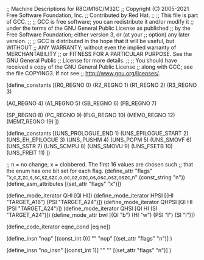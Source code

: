 ;; Machine Descriptions for R8C/M16C/M32C
;; Copyright (C) 2005-2021 Free Software Foundation, Inc.
;; Contributed by Red Hat.
;;
;; This file is part of GCC.
;;
;; GCC is free software; you can redistribute it and/or modify it
;; under the terms of the GNU General Public License as published
;; by the Free Software Foundation; either version 3, or (at your
;; option) any later version.
;;
;; GCC is distributed in the hope that it will be useful, but WITHOUT
;; ANY WARRANTY; without even the implied warranty of MERCHANTABILITY
;; or FITNESS FOR A PARTICULAR PURPOSE.  See the GNU General Public
;; License for more details.
;;
;; You should have received a copy of the GNU General Public License
;; along with GCC; see the file COPYING3.  If not see
;; <http://www.gnu.org/licenses/>.

(define_constants
  [(R0_REGNO 0)
   (R2_REGNO 1)
   (R1_REGNO 2)
   (R3_REGNO 3)

   (A0_REGNO 4)
   (A1_REGNO 5)
   (SB_REGNO 6)
   (FB_REGNO 7)

   (SP_REGNO 8)
   (PC_REGNO 9)
   (FLG_REGNO 10)
   (MEM0_REGNO 12)
   (MEM7_REGNO 19)
   ])

(define_constants
  [(UNS_PROLOGUE_END 1)
   (UNS_EPILOGUE_START 2)
   (UNS_EH_EPILOGUE 3)
   (UNS_PUSHM 4)
   (UNS_POPM 5)
   (UNS_SMOVF 6)
   (UNS_SSTR 7)
   (UNS_SCMPU 8)
   (UNS_SMOVU 9)
   (UNS_FSETB 10)
   (UNS_FREIT 11)
   ])

;; n = no change, x = clobbered.  The first 16 values are chosen such
;; that the enum has one bit set for each flag.
(define_attr "flags" "x,c,z,zc,s,sc,sz,szc,o,oc,oz,ozc,os,osc,osz,oszc,n" (const_string "n"))
(define_asm_attributes [(set_attr "flags" "x")])

(define_mode_iterator QHI [QI HI])
(define_mode_iterator HPSI [(HI "TARGET_A16") (PSI "TARGET_A24")])
(define_mode_iterator QHPSI [QI HI (PSI "TARGET_A24")])
(define_mode_iterator QHSI [QI HI (SI "TARGET_A24")])
(define_mode_attr bwl [(QI "b") (HI "w") (PSI "l") (SI "l")])

(define_code_iterator eqne_cond [eq ne])


(define_insn "nop"
  [(const_int 0)]
  ""
  "nop"
  [(set_attr "flags" "n")]
)

(define_insn "no_insn"
  [(const_int 1)]
  ""
  ""
  [(set_attr "flags" "n")]
)
